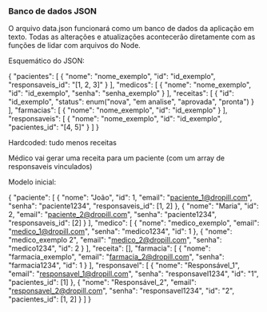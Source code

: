 ### Banco de dados JSON

O arquivo data.json funcionará como um banco de dados da aplicação em texto. Todas as alterações e atualizações acontecerão diretamente com as funções
de lidar com arquivos do Node.

Esquemático do JSON:

{
  "pacientes": [
    {
      "nome": "nome_exemplo",
      "id": "id_exemplo",
      "responsaveis_id": "[1, 2, 3]"
    }
  ],
  "medicos": [
    {
      "nome": "nome_exemplo",
      "id": "id_exemplo",
      "senha": "senha_exemplo"
    }
  ],
  "receitas": [
    {
      "id": "id_exemplo",
      "status": enum("nova", "em analise", "aprovada", "pronta")
    }
  ],
  "farmacias": [
    {
      "nome": "nome_exemplo",
      "id": "id_exemplo"
    }
  ],
  "responsaveis": [
    {
      "nome": "nome_exemplo",
      "id": "id_exemplo",
      "pacientes_id": "[4, 5]"
    }
  ]
}

Hardcoded: tudo menos receitas

Médico vai gerar uma receita para um paciente (com um array de responsaveis vinculados)


Modelo inicial:


{
  "paciente": [
    {
      "nome": "João",
      "id": 1,
      "email": "paciente_1@dropill.com",
      "senha": "paciente1234",
      "responsaveis_id": [1, 2]
    },
    {
      "nome": "Maria",
      "id": 2,
      "email": "paciente_2@dropill.com",
      "senha": "paciente1234",
      "responsaveis_id": [2]
    }
  ],
  "medico": [
    {
      "nome": "medico_exemplo",
      "email": "medico_1@dropill.com",
      "senha": "medico1234",
      "id": 1
    },
    {
      "nome": "medico_exemplo 2",
      "email": "medico_2@dropill.com",
      "senha": "medico1234",
      "id": 2
    }
  ],
  "receita": [],
  "farmacia": [
    {
      "nome": "farmacia_exemplo",
      "email": "farmacia_2@dropill.com",
      "senha": "farmacia1234",
      "id": 1
    }
  ],
  "responsavel": [
    {
      "nome": "Responsável_1",
      "email": "responsavel_1@dropill.com",
      "senha": "responsavel1234",
      "id": "1",
      "pacientes_id": [1]
    },
    {
      "nome": "Responsável_2",
      "email": "responsavel_2@dropill.com",
      "senha": "responsavel1234",
      "id": "2",
      "pacientes_id": [1, 2]
    }
  ]
}
